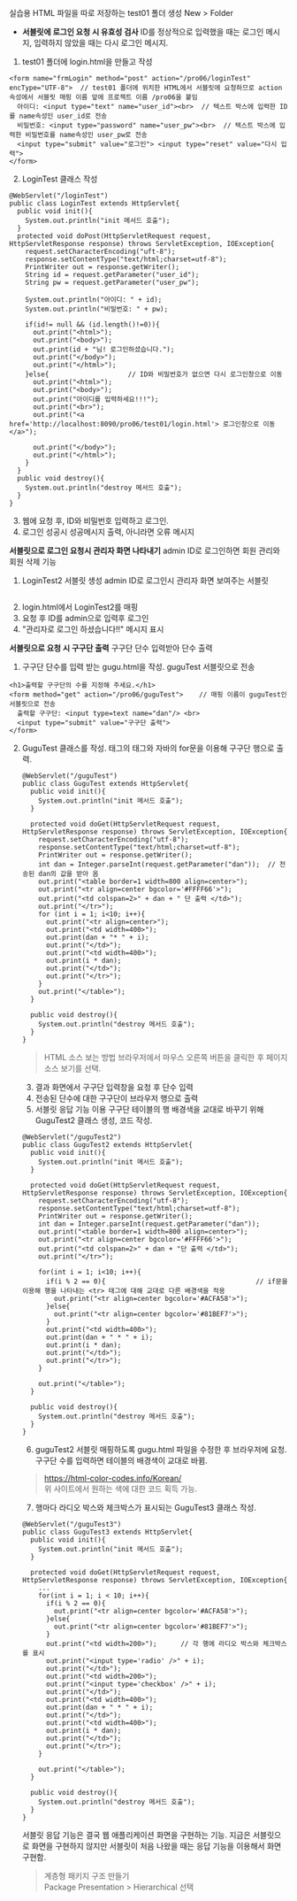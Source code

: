 실습용 HTML 파일을 따로 저장하는 test01 폴더 생성 New > Folder
* **서블릿에 로그인 요청 시 유효성 검사**
ID를 정상적으로 입력했을 때는 로그인 메시지, 입력하지 않았을 때는 다시 로그인 메시지.
1. test01 폴더에 login.html을 만들고 작성
```
<form name="frmLogin" method="post" action="/pro06/loginTest" encType="UTF-8">  // test01 폴더에 위치한 HTML에서 서블릿에 요청하므로 action속성에서 서블릿 매핑 이름 앞에 프로젝트 이름 /pro06을 붙임
  아이디: <input type="text" name="user_id"><br>  // 텍스트 박스에 입력한 ID를 name속성인 user_id로 전송
  비밀번호: <input type="password" name="user_pw"><br>  // 텍스트 박스에 입력한 비밀번호를 name속성인 user_pw로 전송
  <input type="submit" value="로그인"> <input type="reset" value="다시 입력">
</form>
```

2. LoginTest 클래스 작성
```
@WebServlet("/loginTest")
public class LoginTest extends HttpServlet{
  public void init(){
    System.out.println("init 메서드 호출");
  }
  protected void doPost(HttpServletRequest request, HttpServletResponse response) throws ServletException, IOException{
    request.setCharacterEncoding("uft-8");
    response.setContentType("text/html;charset=utf-8");
    PrintWriter out = response.getWriter();
    String id = request.getParameter("user_id");
    String pw = request.getParameter("user_pw");

    System.out.println("아이디: " + id);
    System.out.println("비밀번호: " + pw);

    if(id!= null && (id.length()!=0)){
      out.print("<html>");
      out.print("<body>");
      out.print(id + "님! 로그인하셨습니다.");
      out.print("</body>");
      out.print("</html>");
    }else{                    // ID와 비밀번호가 없으면 다시 로그인창으로 이동
      out.print("<html>");
      out.print("<body>");
      out.print("아이디를 입력하세요!!!");
      out.print("<br>");
      out.print("<a href='http://localhost:8090/pro06/test01/login.html'> 로그인창으로 이동 </a>");

      out.print("</body>");
      out.print("</html>");
    }
  }
  public void destroy(){
    System.out.println("destroy 메서드 호출");
  }
}
```

3. 웹에 요청 후, ID와 비밀번호 입력하고 로그인.
4. 로그인 성공시 성공메시지 출력, 아니라면 오류 메시지

**서블릿으로 로그인 요청시 관리자 화면 나타내기**
admin ID로 로그인하면 회원 관리와 회원 삭제 기능
1. LoginTest2 서블릿 생성 admin ID로 로그인시 관리자 화면 보여주는 서블릿
```

```

2. login.html에서 LoginTest2를 매핑
3. 요청 후 ID를 admin으로 입력후 로그인
4. "관리자로 로그인 하셨습니다!!" 메시지 표시

**서블릿으로 요청 시 구구단 출력**
구구단 단수 입력받아 단수 출력
1. 구구단 단수를 입력 받는 gugu.html을 작성. guguTest 서블릿으로 전송
```
<h1>출력할 구구단의 수를 지정해 주세요.</h1>
<form method="get" action="/pro06/guguTest">    // 매핑 이름이 guguTest인 서블릿으로 전송
  출력할 구구단: <input type=text name="dan"/> <br>
  <input type="submit" value="구구단 출력">
</form>
```

2. GuguTest 클래스를 작성. <table>태그의 <tr> 태그와 자바의 for문을 이용해 구구단 행으로 출력.
```
@WebServlet("/guguTest")
public class GuguTest extends HttpServlet{
  public void init(){
    System.out.println("init 메서드 호출");
  }

  protected void doGet(HttpServletRequest request, HttpServletResponse response) throws ServletException, IOException{
    request.setCharacterEncoding("utf-8");
    response.setContentType("text/html;charset=utf-8");
    PrintWriter out = response.getWriter();
    int dan = Integer.parseInt(request.getParameter("dan"));  // 전송된 dan의 값을 받아 옴
    out.print("<table border=1 width=800 align=center>");
    out.print("<tr align=center bgcolor='#FFFF66'>");
    out.print("<td colspan=2>" + dan + " 단 출력 </td>");
    out.print("</tr>");
    for (int i = 1; i<10; i++){
      out.print("<tr align=center>");
      out.print("<td width=400>");
      out.print(dan + "* " + i);
      out.print("</td>");
      out.print("<td width=400>");
      out.print(i * dan);
      out.print("</td>");
      out.print("</tr>");
    }
    out.print("</table>");
  }

  public void destroy(){
    System.out.println("destroy 메서드 호출");
  }
}
```
> HTML 소스 보는 방법
> 브라우저에서 마우스 오른쪽 버튼을 클릭한 후 페이지 소스 보기를 선택.


3. 결과 화면에서 구구단 입력창을 요청 후 단수 입력
4. 전송된 단수에 대한 구구단이 브라우저 행으로 출력
5. 서블릿 응답 기능 이용 구구단 테이블의 행 배경색을 교대로 바꾸기 위해 GuguTest2 클래스 생성, 코드 작성.
```
@WebServlet("/guguTest2")
public class GuguTest2 extends HttpServlet{
  public void init(){
    System.out.println("init 메서드 호출");
  }

  protected void doGet(HttpServletRequest request, HttpServletResponse response) throws ServletException, IOException{
    request.setCharacterEncoding("utf-8");
    response.setContentType("text/html;charset=utf-8");
    PrintWriter out = response.getWriter();
    int dan = Integer.parseInt(request.getParameter("dan"));
    out.print("<table border=1 width=800 align=center>");
    out.print("<tr align=center bgcolor='#FFFF66'>");
    out.print("<td colspan=2>" + dan + "단 출력 </td>");
    out.print("</tr>");

    for(int i = 1; i<10; i++){
      if(i % 2 == 0){                                      // if문을 이용해 행을 나타내는 <tr> 태그에 대해 교대로 다른 배경색을 적용
        out.print("<tr align=center bgcolor='#ACFA58'>");
      }else{
        out.print("<tr align=center bgcolor='#81BEF7'>");
      }
      out.print("<td width=400>");
      out.print(dan + " * " + i);
      out.print(i * dan);
      out.print("</td>");
      out.print("</tr>");
    }

    out.print("</table>");
  }

  public void destroy(){
    System.out.println("destroy 메서드 호출");
  }
}
```

6. guguTest2 서블릿 매핑하도록 gugu.html 파일을 수정한 후 브라우저에 요청. 구구단 수를 입력하면 테이블의 배경색이 교대로 바뀜.
> https://html-color-codes.info/Korean/  
> 위 사이트에서 원하는 색에 대한 코드 획득 가능.


7. 행마다 라디오 박스와 체크박스가 표시되는 GuguTest3 클래스 작성.
```
@WebServlet("/guguTest3")
public class GuguTest3 extends HttpServlet{
  public void init(){
    System.out.println("init 메서드 호출");
  }

  protected void doGet(HttpServletRequest request, HttpServletResponse response) throws ServletException, IOException{
    ...
    for(int i = 1; i < 10; i++){
      if(i % 2 == 0){
        out.print("<tr align=center bgcolor='#ACFA58'>");
      }else{
        out.print("<tr align=center bgcolor='#81BEF7'>");
      }
      out.print("<td width=200>");      // 각 행에 라디오 박스와 체크박스를 표시
      out.print("<input type='radio' />" + i);
      out.print("</td>");
      out.print("<td width=200>");
      out.print("<input type='checkbox' />" + i);
      out.print("</td>");
      out.print("<td width=400>");
      out.print(dan + " * " + i);
      out.print("</td>");
      out.print("<td width=400>");
      out.print(i * dan);
      out.print("</td>");
      out.print("</tr>");
    }

    out.print("</table>");
  }

  public void destroy(){
    System.out.println("destroy 메서드 호출");
  }
}
```

서블릿 응답 기능은 결국 웹 애플리케이션 화면을 구현하는 기능. 지금은 서블릿으로 화면을 구현하지 않지만 서블릿이 처음 나왔을 때는 응답 기능을 이용해서 화면 구현함.

> 계층형 패키지 구조 만들기  
> Package Presentation > Hierarchical 선택


